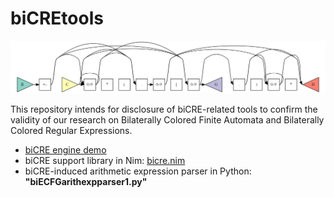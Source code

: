 # biCREtools

![](https://github.com/ubeito/biCREtools/blob/main/biCREdiagramEx1.png)

This repository intends for disclosure of biCRE-related tools to confirm the validity of our research on Bilaterally Colored Finite Automata and Bilaterally Colored Regular Expressions.

- [biCRE engine demo](https://ubeito.github.io/biCREtools.html)
- biCRE support library in Nim: [bicre.nim](https://github.com/ubeito/biCREtools/blob/main/bicre.nim)
- biCRE-induced arithmetic expression parser in Python: **"biECFGarithexpparser1.py"**

